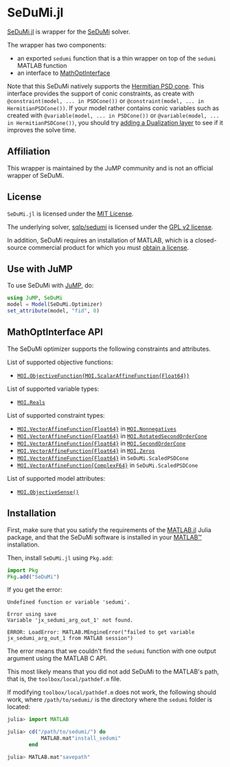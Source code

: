 # SeDuMi.jl

[SeDuMi.jl](https://github.com/jump-dev/SeDuMi.jl) is wrapper for the [SeDuMi](http://sedumi.ie.lehigh.edu/) solver.

The wrapper has two components:
 * an exported `sedumi` function that is a thin wrapper on top of the `sedumi`
   MATLAB function
 * an interface to [MathOptInterface](https://github.com/jump-dev/MathOptInterface.jl)

Note that this SeDuMi natively supports the [Hermitian PSD cone](https://jump.dev/JuMP.jl/stable/manual/variables/#Example:-Hermitian-positive-semidefinite-variables).
This interface provides the support of conic constraints, as create with
`@constraint(model, ... in PSDCone())` or
`@constraint(model, ... in HermitianPSDCone())`.
If your model rather contains conic variables such as created with
`@variable(model, ... in PSDCone())` or
`@variable(model, ... in HermitianPSDCone())`, you should try
[adding a Dualization layer](https://jump.dev/JuMP.jl/stable/tutorials/conic/dualization/)
to see if it improves the solve time.

## Affiliation

This wrapper is maintained by the JuMP community and is not an official wrapper
of SeDuMi.

## License

`SeDuMi.jl` is licensed under the [MIT License](https://github.com/jump-dev/SeDuMi.jl/blob/master/LICENSE.md).

The underlying solver, [sqlp/sedumi](https://github.com/sqlp/sedumi) is licensed
under the [GPL v2 license](https://github.com/sqlp/sedumi/blob/master/COPYING).

In addition, SeDuMi requires an installation of MATLAB, which is a closed-source
commercial product for which you must [obtain a license](https://www.mathworks.com/products/matlab.html).

## Use with JuMP

To use SeDuMi with [JuMP](https://github.com/jump-dev/JuMP.jl), do:
```julia
using JuMP, SeDuMi
model = Model(SeDuMi.Optimizer)
set_attribute(model, "fid", 0)
```

## MathOptInterface API

The SeDuMi optimizer supports the following constraints and attributes.

List of supported objective functions:

 * [`MOI.ObjectiveFunction{MOI.ScalarAffineFunction{Float64}}`](@ref)

List of supported variable types:

 * [`MOI.Reals`](@ref)

List of supported constraint types:

 * [`MOI.VectorAffineFunction{Float64}`](@ref) in [`MOI.Nonnegatives`](@ref)
 * [`MOI.VectorAffineFunction{Float64}`](@ref) in [`MOI.RotatedSecondOrderCone`](@ref)
 * [`MOI.VectorAffineFunction{Float64}`](@ref) in [`MOI.SecondOrderCone`](@ref)
 * [`MOI.VectorAffineFunction{Float64}`](@ref) in [`MOI.Zeros`](@ref)
 * [`MOI.VectorAffineFunction{Float64}`](@ref) in `SeDuMi.ScaledPSDCone`
 * [`MOI.VectorAffineFunction{ComplexF64}`](@ref) in `SeDuMi.ScaledPSDCone`

List of supported model attributes:

 * [`MOI.ObjectiveSense()`](@ref)

## Installation

First, make sure that you satisfy the requirements of the
[MATLAB.jl](https://github.com/JuliaInterop/MATLAB.jl) Julia package, and that
the SeDuMi software is installed in your
[MATLAB™](http://www.mathworks.com/products/matlab/) installation.

Then, install `SeDuMi.jl` using `Pkg.add`:
```julia
import Pkg
Pkg.add("SeDuMi")
```

If you get the error:
```raw
Undefined function or variable 'sedumi'.

Error using save
Variable 'jx_sedumi_arg_out_1' not found.

ERROR: LoadError: MATLAB.MEngineError("failed to get variable jx_sedumi_arg_out_1 from MATLAB session")
```
The error means that we couldn't find the `sedumi` function with one output
argument using the MATLAB C API.

This most likely means that you did not add SeDuMi to the MATLAB's path, that
is, the `toolbox/local/pathdef.m` file.

If modifying `toolbox/local/pathdef.m` does not work, the following should work,
where `/path/to/sedumi/` is the directory where the `sedumi` folder is located:
```julia
julia> import MATLAB

julia> cd("/path/to/sedumi/") do
           MATLAB.mat"install_sedumi"
       end

julia> MATLAB.mat"savepath"
```
